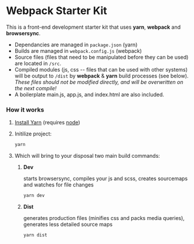 # Webpack Starter Kit

This is a front-end development starter kit that uses **yarn**, **webpack** and **browsersync**.

* Dependancies are managed in `package.json` (yarn)
* Builds are managed in `webpack.config.js` (webpack)
* Source files (files that need to be manipulated before they can be used) are located in `/src`.
* Compiled modules (js, css -- files that can be used with other systems) will be output to `/dist` by **webpack** & **yarn** build processes (see below). *These files should not be modified directly, and will be overwritten on the next compile!*
* A boilerplate main.js, app.js, and index.html are also included.

### How it works

1. [Install Yarn](https://yarnpkg.com/en/docs/install) (requires [node](https://nodejs.org/en/download/))
2. Initilize project:

    ```bash
    yarn
    ```

3. Which will bring to your disposal two main build commands:

    1. **Dev**

        starts browsersync, compiles your js and scss, creates sourcemaps and watches for file changes

        ```bash
        yarn dev
        ```

    2. **Dist**

        generates production files (minifies css and packs media queries), generates less detailed source maps

        ```bash
        yarn dist
        ```
